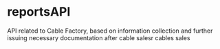 # reportsAPI
API related to Cable Factory, based on information collection and further issuing necessary documentation after cable salesr cables sales

